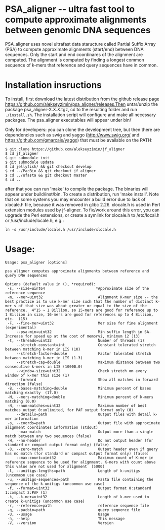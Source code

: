 # PSA_aligner -- ultra fast tool to compute approximate alignments between genomic DNA sequences

PSA_aligner uses novel ultrafast data staructure called Partial Suffix Array (PSA) to compute approximate alignments (start/end) between DNA sequences.  Only the start and end coordinares of the alignment are computed.  The alignment is computed by finding a longest common sequence of k-mers that reference and query sequences have in common.  

# Installation insructions

To install, first download the latest distribution from the github release page https://github.com/alekseyzimin/psa_aligner/releases.Then untar/unzip the package psa_aligner-X.X.X.tgz, cd to the resulting folder and run `./install.sh`.  The installation script will configure and make all necessary packages.  The psa_aligner executables will appear under bin/

Only for developers:  you can clone the development tree, but then there are dependencies such as swig and yaggo (http://www.swig.org/ and https://github.com/gmarcais/yaggo) that must be available on the PATH:

```
$ git clone https://github.com/alekseyzimin/jf_aligner
$ cd jf_aligner
$ git submodule init
$ git submodule update
$ cd jellyfish/ && git checkout develop
$ cd ../PacBio && git checkout jf_aligner
$ cd ../ufasta && git checkout master
$ cd ..
```
after that you can run 'make' to compile the package.  The binaries will appear under build/inst/bin.  To create a distribution, run 'make install'.
Note that on some systems you may encounter a build error due to lack of xlocale.h file, because it was removed in glibc 2.26.  xlocale.h is used in Perl extension modules used by jf-aligner.  To fix/work around this error, you can upgrade the Perl extensions, or create a symlink for xlocale.h to /etc/local.h or /usr/include/locale.h, e.g.:
```
ln -s /usr/include/locale.h /usr/include/xlocale.h
```

# Usage:
```
Usage: psa_aligner [options]

psa_aligner computes approximate alignments between reference and query DNA sequences

Options (default value in (), *required):
 -s, --size=uint64                       *Approximate size of the reference sequence
 -m, --mer=uint32                         Alignment K-mer size -- the best practice is to use k-mer size such that the number of distinct k-mer s of that size was about greater or equal to the size of the reference.  4^15 ~ 1 Billion, so 15-mers are good for reference up to 1 Billion in size, 16-mers are good for references up to 4 Billion, etc.  (15)
 -F, --fine-mer=uint32                    Mer size for fine alignment (experimental)
     --psa-min=uint32                     Min suffix length in SA. Increase for speed up at the cost of memoryi, minimum 12 (13)
 -t, --threads=uint32                     Number of threads (1)
     --stretch-constant=int               Constant tolerated stretch between matching k-mer in LIS (10)
     --stretch-factor=double              Factor tolerated stretch between matching k-mer in LIS (1.3)
     --stretch-cap=double                 Maximum distance between two consecutive k-mers in LIS (10000.0)
     --window-size=uint32                 Check stretch on every window of k-mer this size (1)
     --forward                            Show all matches in forward direction (false)
 -B, --bases-matching=double              Minimum percent of bases matching exactly  (17.0)
 -M, --mers-matching=double               Minimum percent of k-mers matching (0.0)
 -N, --num-matches=uint32                 Maximum number of best matches output 0:unlimited, for PAF output format only (0)
     --details=path                       Output files with detail k-mer information
 -o, --coords=path                        Output file with approximate alignment coordinates information (stdout)
     --max-match                          Output more than a single match between any two sequences (false)
 -H, --no-header                          Do not output header (for standard or compact output format only) (false)
 -0, --zero-match                         Output header even if query has no match (for standard or compact output format only) (false)
     --max-count=uint32                   Maximum count of K-mer in reference sequence to be used for alignment. K-mers with count above this value are not used for alignment  (5000)
 -l, --unitigs-lengths=path               Length of k-unitigs (uncommon use case)
 -u, --unitigs-sequences=path             Fasta file containing the sequence of the k-unitigs (uncommon use case)
 -f, --format=uint32                      Output format 0:standard 1:compact 2:PAF (1)
 -k, --k-mer=uint32                       Length of k-mer used to create k-unitigs (uncommon use case)
 -r, --reference=path                     reference sequence file
 -q, --pacbio=path                        query sequence file
 -U, --usage                              Usage
 -h, --help                               This message
 -V, --version                            Version

 ```

